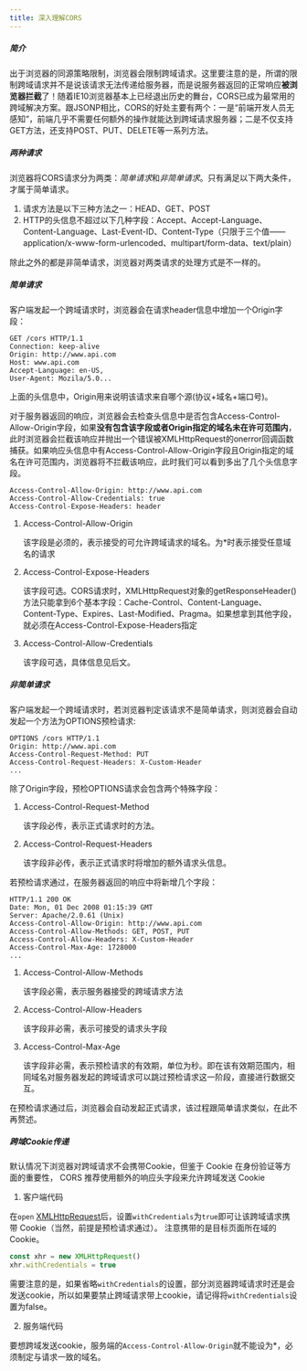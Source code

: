 ```yaml
---
title: 深入理解CORS
---
```


##### 简介

出于浏览器的同源策略限制，浏览器会限制跨域请求。这里要注意的是，所谓的限制跨域请求并不是说该请求无法传递给服务器，而是说服务器返回的正常响应**被浏览器拦截**了！随着IE10浏览器基本上已经退出历史的舞台，CORS已成为最常用的跨域解决方案。跟JSONP相比，CORS的好处主要有两个：一是“前端开发人员无感知”，前端几乎不需要任何额外的操作就能达到跨域请求服务器；二是不仅支持GET方法，还支持POST、PUT、DELETE等一系列方法。

##### 两种请求

浏览器将CORS请求分为两类：*简单请求*和*非简单请求*。只有满足以下两大条件，才属于简单请求。

1. 请求方法是以下三种方法之一：HEAD、GET、POST
2. HTTP的头信息不超过以下几种字段：Accept、Accept-Language、Content-Language、Last-Event-ID、Content-Type（只限于三个值——application/x-www-form-urlencoded、multipart/form-data、text/plain）

除此之外的都是非简单请求，浏览器对两类请求的处理方式是不一样的。

##### 简单请求

客户端发起一个跨域请求时，浏览器会在请求header信息中增加一个Origin字段：

```http
GET /cors HTTP/1.1
Connection: keep-alive
Origin: http://www.api.com
Host: www.api.com
Accept-Language: en-US,
User-Agent: Mozila/5.0...
```

上面的头信息中，Origin用来说明该请求来自哪个源(协议+域名+端口号)。

对于服务器返回的响应，浏览器会去检查头信息中是否包含Access-Control-Allow-Origin字段，如果**没有包含该字段或者Origin指定的域名未在许可范围内**，此时浏览器会拦截该响应并抛出一个错误被XMLHttpRequest的onerror回调函数捕获。如果响应头信息中有Access-Control-Allow-Origin字段且Origin指定的域名在许可范围内，浏览器将不拦截该响应，此时我们可以看到多出了几个头信息字段。

```http
Access-Control-Allow-Origin: http://www.api.com
Access-Control-Allow-Credentials: true
Access-Control-Expose-Headers: header
```

1. Access-Control-Allow-Origin

   该字段是必须的，表示接受的可允许跨域请求的域名。为*时表示接受任意域名的请求

2. Access-Control-Expose-Headers

   该字段可选。CORS请求时，XMLHttpRequest对象的getResponseHeader()方法只能拿到6个基本字段：Cache-Control、Content-Language、Content-Type、Expires、Last-Modified、Pragma。如果想拿到其他字段，就必须在Access-Control-Expose-Headers指定

3. Access-Control-Allow-Credentials

   该字段可选，具体信息见后文。

##### 非简单请求

客户端发起一个跨域请求时，若浏览器判定该请求不是简单请求，则浏览器会自动发起一个方法为OPTIONS预检请求:

```http
OPTIONS /cors HTTP/1.1
Origin: http://www.api.com
Access-Control-Request-Method: PUT
Access-Control-Request-Headers: X-Custom-Header
...
```

除了Origin字段，预检OPTIONS请求会包含两个特殊字段：

1. Access-Control-Request-Method

   该字段必传，表示正式请求时的方法。

2. Access-Control-Request-Headers

   该字段非必传，表示正式请求时将增加的额外请求头信息。

若预检请求通过，在服务器返回的响应中将新增几个字段：

```http
HTTP/1.1 200 OK
Date: Mon, 01 Dec 2008 01:15:39 GMT
Server: Apache/2.0.61 (Unix)
Access-Control-Allow-Origin: http://www.api.com
Access-Control-Allow-Methods: GET, POST, PUT
Access-Control-Allow-Headers: X-Custom-Header
Access-Control-Max-Age: 1728000
...
```

1. Access-Control-Allow-Methods

   该字段必需，表示服务器接受的跨域请求方法

2. Access-Control-Allow-Headers

   该字段非必需，表示可接受的请求头字段

3. Access-Control-Max-Age

   该字段非必需，表示预检请求的有效期，单位为秒。即在该有效期范围内，相同域名对服务器发起的跨域请求可以跳过预检请求这一阶段，直接进行数据交互。

在预检请求通过后，浏览器会自动发起正式请求，该过程跟简单请求类似，在此不再赘述。

##### 跨域Cookie传递

默认情况下浏览器对跨域请求不会携带Cookie，但鉴于 Cookie 在身份验证等方面的重要性， CORS 推荐使用额外的响应头字段来允许跨域发送 Cookie

1. 客户端代码

在`open` [XMLHttpRequest](https://developer.mozilla.org/zh-CN/docs/Web/API/XMLHttpRequest)后，设置`withCredentials`为`true`即可让该跨域请求携带 Cookie（当然，前提是预检请求通过）。 注意携带的是目标页面所在域的 Cookie。

```javascript
const xhr = new XMLHttpRequest()
xhr.withCredentials = true
```

需要注意的是，如果省略`withCredentials`的设置，部分浏览器跨域请求时还是会发送cookie，所以如果要禁止跨域请求带上cookie，请记得将`withCredentials`设置为false。

2. 服务端代码

要想跨域发送cookie，服务端的`Access-Control-Allow-Origin`就不能设为*，必须制定与请求一致的域名。